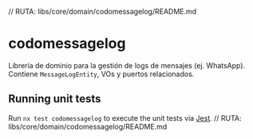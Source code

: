// RUTA: libs/core/domain/codomessagelog/README.md

# codomessagelog

Librería de dominio para la gestión de logs de mensajes (ej. WhatsApp).
Contiene `MessageLogEntity`, VOs y puertos relacionados.

## Running unit tests

Run `nx test codomessagelog` to execute the unit tests via [Jest](https://jestjs.io).
// RUTA: libs/core/domain/codomessagelog/README.md
